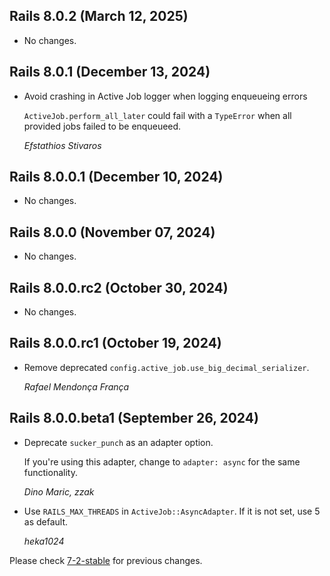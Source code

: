 ## Rails 8.0.2 (March 12, 2025) ##

*   No changes.


## Rails 8.0.1 (December 13, 2024) ##

*   Avoid crashing in Active Job logger when logging enqueueing errors

    `ActiveJob.perform_all_later` could fail with a `TypeError` when all
    provided jobs failed to be enqueueed.

    *Efstathios Stivaros*


## Rails 8.0.0.1 (December 10, 2024) ##

*   No changes.


## Rails 8.0.0 (November 07, 2024) ##

*   No changes.


## Rails 8.0.0.rc2 (October 30, 2024) ##

*   No changes.


## Rails 8.0.0.rc1 (October 19, 2024) ##

*   Remove deprecated `config.active_job.use_big_decimal_serializer`.

    *Rafael Mendonça França*


## Rails 8.0.0.beta1 (September 26, 2024) ##

*   Deprecate `sucker_punch` as an adapter option.

    If you're using this adapter, change to `adapter: async` for the same functionality.

    *Dino Maric, zzak*

*   Use `RAILS_MAX_THREADS` in `ActiveJob::AsyncAdapter`. If it is not set, use 5 as default.

    *heka1024*

Please check [7-2-stable](https://github.com/rails/rails/blob/7-2-stable/activejob/CHANGELOG.md) for previous changes.
